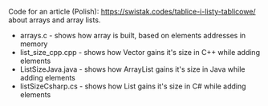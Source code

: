 Code for an article (Polish): <https://swistak.codes/tablice-i-listy-tablicowe/> about arrays and array lists.

* arrays.c - shows how array is built, based on elements addresses in memory
* list_size_cpp.cpp - shows how Vector gains it's size in C++ while adding elements
* ListSizeJava.java - shows how ArrayList gains it's size in Java while adding elements
* listSizeCsharp.cs - shows how List gains it's size in C# while adding elements